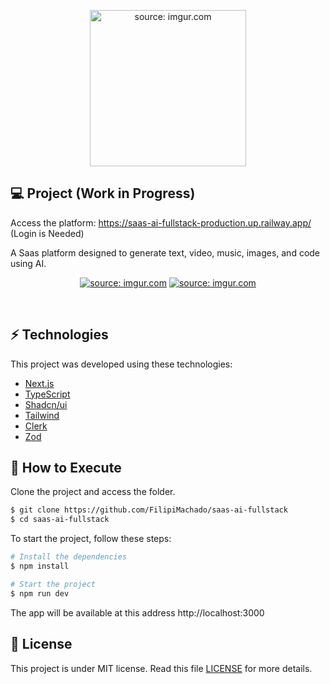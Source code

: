 

<p align="center">
  <a href="https://i.imgur.com/Ht6r3O9.png"><img src="https://i.imgur.com/Ht6r3O9.png" style="width: 250px; height: 250px;" title="source: imgur.com" /></a>
</p>

## 💻 Project (Work in Progress)

Access the platform: https://saas-ai-fullstack-production.up.railway.app/ (Login is Needed)

A Saas platform designed to generate text, video, music, images, and code using AI.

<p align="center">
  <a href="https://i.imgur.com/fNJtXdO.png"><img src="https://i.imgur.com/fNJtXdO.png" title="source: imgur.com" /></a>
  <a href="https://i.imgur.com/h7DKRHB.png"><img src="https://i.imgur.com/h7DKRHB.png" title="source: imgur.com" /></a>
</p>

<br>

## ⚡ Technologies

This project was developed using these technologies:

- [Next.js](https://nextjs.org/)
- [TypeScript](https://www.typescriptlang.org/)
- [Shadcn/ui](https://ui.shadcn.com/)
- [Tailwind](https://tailwindcss.com/)
- [Clerk](https://clerk.com/)
- [Zod](https://zod.dev/)

## 🚀 How to Execute

Clone the project and access the folder.

```bash
$ git clone https://github.com/FilipiMachado/saas-ai-fullstack
$ cd saas-ai-fullstack
```

To start the project, follow these steps:
```bash
# Install the dependencies
$ npm install

# Start the project
$ npm run dev
```
The app will be available at this address http://localhost:3000

## 📝 License

This project is under MIT license. Read this file [LICENSE](LICENSE.md) for more details.

